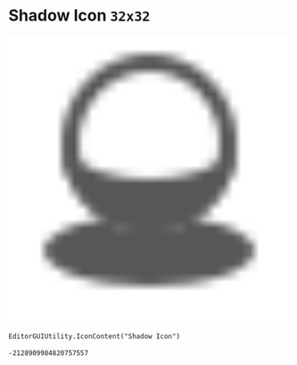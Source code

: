 # Shadow Icon `32x32`
<img src="/img/Shadow%20Icon.png" width=512 height=512>

``` CSharp
EditorGUIUtility.IconContent("Shadow Icon")
```
```
-2128909984820757557
```
